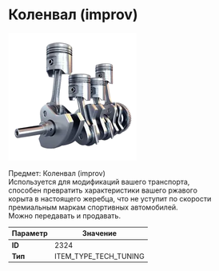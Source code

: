 # Коленвал (improv)

![Item Image](../img/2324.webp?raw=true)

Предмет: Коленвал (improv)<br>Используется для модификаций вашего транспорта, <br>способен превратить характеристики вашего ржавого<br>корыта в настоящего жеребца, что не уступит по скорости<br>премиальным маркам спортивных автомобилей.<br>Можно передавать и продавать.


| Параметр | Значение |
|----------|----------|
| **ID** | 2324 |
| **Тип** | ITEM_TYPE_TECH_TUNING |

